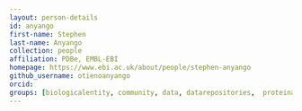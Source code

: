 ```yaml
---
layout: person-details
id: anyango
first-name: Stephen
last-name: Anyango
collection: people
affiliation: PDBe, EMBL-EBI
homepage: https://www.ebi.ac.uk/about/people/stephen-anyango
github_username: otienoanyango
orcid:
groups: [biologicalentity, community, data, datarepositories,  proteinannotations]
---
```


